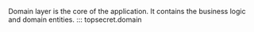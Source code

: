 Domain layer is the core of the application. It contains the business logic and domain entities.
::: topsecret.domain
